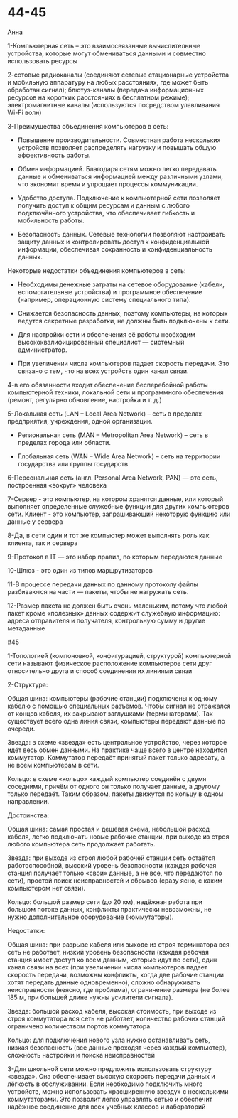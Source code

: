 # 44-45
Анна

1-Компьютерная сеть – это взаимосвязанные вычислительные устройства, которые могут обмениваться данными и совместно использовать ресурсы

2-сотовые радиоканалы (соединяют сетевые стационарные устройства и мобильную аппаратуру на любых расстояниях, где может быть обработан сигнал); блютуз-каналы (передача информационных ресурсов на коротких расстояниях в бесплатном режиме); электромагнитные каналы (используются посредством улавливания Wi-Fi волн)

3-Преимущества объединения компьютеров в сеть:

- Повышение производительности. Совместная работа нескольких устройств позволяет распределять нагрузку и повышать общую эффективность работы. 

- Обмен информацией. Благодаря сетям можно легко передавать данные и обмениваться информацией между различными узлами, что экономит время и упрощает процессы коммуникации. 

- Удобство доступа. Подключение к компьютерной сети позволяет получить доступ к общим ресурсам и данным с любого подключённого устройства, что обеспечивает гибкость и мобильность работы. 

- Безопасность данных. Сетевые технологии позволяют настраивать защиту данных и контролировать доступ к конфиденциальной информации, обеспечивая сохранность и конфиденциальность данных. 

Некоторые недостатки объединения компьютеров в сеть:

- Необходимы денежные затраты на сетевое оборудование (кабели, вспомогательные устройства) и программное обеспечение (например, операционную систему специального типа). 

- Снижается безопасность данных, поэтому компьютеры, на которых ведутся секретные разработки, не должны быть подключены к сети. 

- Для настройки сети и обеспечения её работы необходим высококвалифицированный специалист — системный администратор. 

- При увеличении числа компьютеров падает скорость передачи. Это связано с тем, что на всех устройств один канал связи.

4-в его обязанности входит обеспечение бесперебойной работы компьютерной техники, локальной сети и программного обеспечения (ремонт, регулярно обновление, настройка и т. д.)

5-Локальная сеть (LAN – Local Area Network) – сеть в пределах предприятия, учреждения, одной организации.  

- Региональная сеть (MAN – Metropolitan Area Network) – сеть в пределах города или области.

- Глобальная сеть (WAN – Wide Area Network) – сеть на территории государства или группы государств

6-Персональная сеть (англ. Personal Area Network, PAN) — это сеть, построенная «вокруг» человека

7-Сервер - это компьютер, на котором хранятся данные, или который выполняет определенные служебные функции для других компьютеров сети. Клиент - это компьютер, запрашивающий некоторую функцию или данные у сервера

8-Да, в сети один и тот же компьютер может выполнять роль как клиента, так и сервера

9-Протокол в IT — это набор правил, по которым передаются данные

10-Шлюз - это один из типов маршрутизаторов

11-В процессе передачи данных по данному протоколу файлы разбиваются на части — пакеты, чтобы не нагружать сеть.

12-Размер пакета не должен быть очень маленьким, потому что любой пакет кроме «полезных» данных содержит служебную информацию: адреса отправителя и получателя, контрольную сумму и другие метаданные

#45

1-Топологией (компоновкой, конфигурацией, структурой) компьютерной сети называют физическое расположение компьютеров сети друг относительно друга и способ соединения их линиями связи

2-Структура:

Общая шина: компьютеры (рабочие станции) подключены к одному кабелю с помощью специальных разъёмов. Чтобы сигнал не отражался от концов кабеля, их закрывают заглушками (терминаторами). Так существует всего одна линия связи, компьютеры передают данные по очереди.

Звезда: в схеме «звезда» есть центральное устройство, через которое идёт весь обмен данными. На практике чаще всего в центре находится коммутатор. Коммутатор передаёт принятый пакет только адресату, а не всем компьютерам в сети. 

Кольцо: в схеме «кольцо» каждый компьютер соединён с двумя соседними, причём от одного он только получает данные, а другому только передаёт. Таким образом, пакеты движутся по кольцу в одном направлении. 

Достоинства:

Общая шина: самая простая и дешёвая схема, небольшой расход кабеля, легко подключать новые рабочие станции, при выходе из строя любого компьютера сеть продолжает работать. 

Звезда: при выходе из строя любой рабочей станции сеть остаётся работоспособной, высокий уровень безопасности (каждая рабочая станция получает только «свои» данные, а не все, что передаются по сети), простой поиск неисправностей и обрывов (сразу ясно, с каким компьютером нет связи). 

Кольцо: большой размер сети (до 20 км), надёжная работа при большом потоке данных, конфликты практически невозможны, не нужно дополнительное оборудование (коммутаторы). 

Недостатки:

Общая шина: при разрыве кабеля или выходе из строя терминатора вся сеть не работает, низкий уровень безопасности (каждая рабочая станция имеет доступ ко всем данным, которые идут по сети), один канал связи на всех (при увеличении числа компьютеров падает скорость передачи, возможны конфликты, когда две рабочие станции хотят передать данные одновременно), сложно обнаруживать неисправности (неясно, где проблема), ограничение размера (не более 185 м, при большей длине нужны усилители сигнала). 

Звезда: большой расход кабеля, высокая стоимость, при выходе из строя коммутатора вся сеть не работает, количество рабочих станций ограничено количеством портов коммутатора.

Кольцо: для подключения нового узла нужно останавливать сеть, низкая безопасность (все данные проходят через каждый компьютер), сложность настройки и поиска неисправностей

3-Для школьной сети можно предложить использовать структуру «звезда». Она обеспечивает высокую скорость передачи данных и лёгкость в обслуживании. Если необходимо подключить много устройств, можно использовать «расширенную звезду» с несколькими коммутаторами. Это позволит легко управлять сетью и обеспечит надёжное соединение для всех учебных классов и лабораторий
